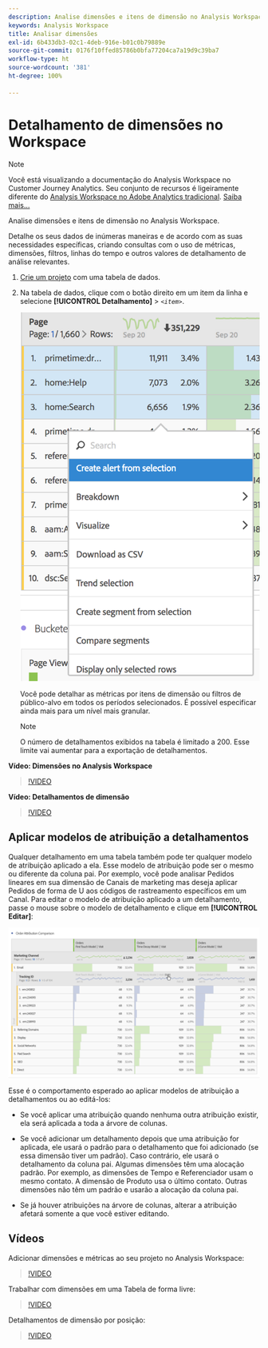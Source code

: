 ```yaml
---
description: Analise dimensões e itens de dimensão no Analysis Workspace.
keywords: Analysis Workspace
title: Analisar dimensões
exl-id: 6b433db3-02c1-4deb-916e-b01c0b79889e
source-git-commit: 0176f10ffed85786b0bfa77204ca7a19d9c39ba7
workflow-type: ht
source-wordcount: '381'
ht-degree: 100%

---
```


# Detalhamento de dimensões no Workspace

>[!NOTE]
>
>Você está visualizando a documentação do Analysis Workspace no Customer Journey Analytics. Seu conjunto de recursos é ligeiramente diferente do [Analysis Workspace no Adobe Analytics tradicional](https://experienceleague.adobe.com/docs/analytics/analyze/analysis-workspace/home.html?lang=pt-BR). [Saiba mais...](/help/getting-started/cja-aa.md)

Analise dimensões e itens de dimensão no Analysis Workspace.

Detalhe os seus dados de inúmeras maneiras e de acordo com as suas necessidades específicas, criando consultas com o uso de métricas, dimensões, filtros, linhas do tempo e outros valores de detalhamento de análise relevantes.

1. [Crie um projeto](/help/analysis-workspace/home.md) com uma tabela de dados.
1. Na tabela de dados, clique com o botão direito em um item da linha e selecione **[!UICONTROL Detalhamento]** > *`<item>`*.

   ![Resultado da etapa](assets/fa_data_table_actions.png)

   Você pode detalhar as métricas por itens de dimensão ou filtros de público-alvo em todos os períodos selecionados. É possível especificar ainda mais para um nível mais granular.

   >[!NOTE]
   >
   >O número de detalhamentos exibidos na tabela é limitado a 200. Esse limite vai aumentar para a exportação de detalhamentos.

**Vídeo: Dimensões no Analysis Workspace**

>[!VIDEO](https://video.tv.adobe.com/v/23971)

**Vídeo: Detalhamentos de dimensão**

>[!VIDEO](https://video.tv.adobe.com/v/23969)

## Aplicar modelos de atribuição a detalhamentos

Qualquer detalhamento em uma tabela também pode ter qualquer modelo de atribuição aplicado a ela. Esse modelo de atribuição pode ser o mesmo ou diferente da coluna pai. Por exemplo, você pode analisar Pedidos lineares em sua dimensão de Canais de marketing mas deseja aplicar Pedidos de forma de U aos códigos de rastreamento específicos em um Canal. Para editar o modelo de atribuição aplicado a um detalhamento, passe o mouse sobre o modelo de detalhamento e clique em **[!UICONTROL Editar]**:

![Configurações de detalhamento](assets/breakdown_settings.png)

Esse é o comportamento esperado ao aplicar modelos de atribuição a detalhamentos ou ao editá-los:

* Se você aplicar uma atribuição quando nenhuma outra atribuição existir, ela será aplicada a toda a árvore de colunas.

* Se você adicionar um detalhamento depois que uma atribuição for aplicada, ele usará o padrão para o detalhamento que foi adicionado (se essa dimensão tiver um padrão). Caso contrário, ele usará o detalhamento da coluna pai. Algumas dimensões têm uma alocação padrão. Por exemplo, as dimensões de Tempo e Referenciador usam o mesmo contato. A dimensão de Produto usa o último contato. Outras dimensões não têm um padrão e usarão a alocação da coluna pai.

* Se já houver atribuições na árvore de colunas, alterar a atribuição afetará somente a que você estiver editando.

## Vídeos

Adicionar dimensões e métricas ao seu projeto no Analysis Workspace:

>[!VIDEO](https://video.tv.adobe.com/v/30606)

Trabalhar com dimensões em uma Tabela de forma livre:

>[!VIDEO](https://video.tv.adobe.com/v/40179)

Detalhamentos de dimensão por posição:

>[!VIDEO](https://video.tv.adobe.com/v/24033)
